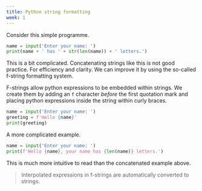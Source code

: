 ```yaml
---
title: Python string formatting
week: 1
---
```


Consider this simple programme.

```python
name = input('Enter your name: ')
print(name + ' has ' + str(len(name)) + ' letters.')
```

This is a bit complicated.
Concatenating strings like this is not good practice.
For efficiency and clarity.
We can improve it by using the so-called f-string formatting system.

F-strings allow python expressions to be embedded within strings.
We create them by adding an `f` character *before* the first quotation mark and placing python expressions inside the string within curly braces.

```python
name = input('Enter your name: ')
greeting = f'Hello {name}'
print(greeting)
```

A more complicated example.

```python
name = input('Enter your name: ')
print(f'Hello {name}, your name has {len(name)} letters.')
```

This is much more intuitive to read than the concatenated example above.

> Interpolated expressions in f-strings are automatically converted to strings.
